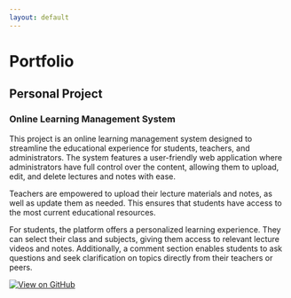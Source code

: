 ```yaml
---
layout: default
---
```


# Portfolio

## Personal Project

### Online Learning Management System

This project is an online learning management system designed to streamline the educational experience for students, teachers, and administrators. The system features a user-friendly web application where administrators have full control over the content, allowing them to upload, edit, and delete lectures and notes with ease.

Teachers are empowered to upload their lecture materials and notes, as well as update them as needed. This ensures that students have access to the most current educational resources.

For students, the platform offers a personalized learning experience. They can select their class and subjects, giving them access to relevant lecture videos and notes. Additionally, a comment section enables students to ask questions and seek clarification on topics directly from their teachers or peers.

[![View on GitHub](https://img.shields.io/badge/GitHub-View_on_GitHub-blue?logo=GitHub)](https://github.com/Anushmita17/Online_learning_management_system)















```
